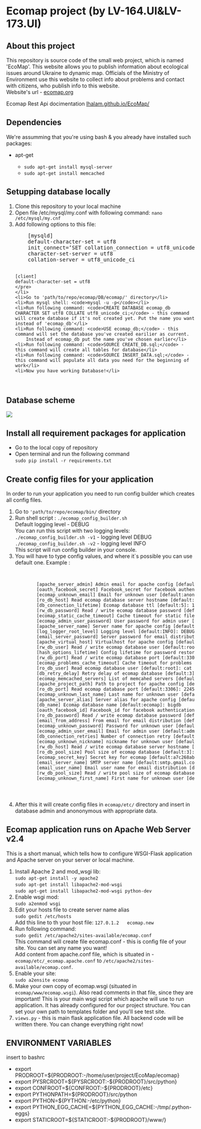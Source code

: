
<h1>Ecomap project (by LV-164.UI&LV-173.UI)</h1>
<h2>About this project</h2>
<p>This repository is source code of the small web project, which is named 'EcoMap'. This website allows you to publish information about ecological issues around Ukraine to dynamic map. Officials of the Ministry of Environment use this website to collect info about problems and contact with citizens, who publish info to this website. <br>
Website's url - <a href="http://ecomap.org">ecomap.org</a></p>
<p>Ecomap Rest Api docimentation <a href="http://lhalam.github.io/EcoMap">lhalam.github.io/EcoMap/</a></p>

<h2>Dependencies</h2>
<p>We're assumming that you're using bash & you already have installed such packages: </p>
<ul>
    <li>apt-get</li>
    <ul>
        <li><code>sudo apt-get install mysql-server</code></li>
        <li><code>sudo apt-get install memcached</code></li>
    </ul>
</ul>
<h2>Setupping database locally</h2>
<ol>
    <li>Clone this repository to your local machine</li>
    <li>Open file /etc/mysql/my.conf with following command: <code>nano /etc/mysql/my.cnf</code></li>
    <li>Add following options to this file: <br>
    <pre>
    [mysqld]
    default-character-set = utf8
    init_connect=‘SET collation_connection = utf8_unicode_ci’
    character-set-server = utf8
    collation-server = utf8_unicode_ci
    
    [client]
    default-character-set = utf8
    </pre>
    </li>
    <li>Go to 'path/to/repo/ecomap/DB/ecomap/' directory</li>
    <li>Run mysql shell: <code>mysql -u -p</code></li>
    <li>Run following command: <code>CREATE DATABASE ecomap_db CHARACTER SET utf8 COLLATE utf8_unicode_ci;</code> - this command will create database if it's not created yet. Put the name you want instead of 'ecomap_db'</li>
    <li>Run following command: <code>USE ecomap_db;</code> - this command will set the database you've created earilier as current. 
        Instead of ecomap_db put the name you've chosen earlier</li>
    <li>Run following command: <code>SOURCE CREATE_DB.sql;</code> - this command will create all tables for database</li>
    <li>Run following command: <code>SOURCE INSERT_DATA.sql;</code> - this command will populate all data you need for the beginning of work</li>
    <li>Now you have working Database!</li>
</ol>
<h2>Database scheme</h2>
<img src="https://raw.githubusercontent.com/lhalam/EcoMap/dev/ecomap_db.png">

<h2>Install all requirement packages for application</h2>
<ul>
    <li>Go to the local copy of repository</li>
    <li>Open terminal and run the following command<br>
        <code>sudo pip install -r requirements.txt</code>
    </li>
</ul>

<h2>Create config files for your application</h2>
<p>
    In order to run your application you need to run config builder which creates all config files.
</p>
<ol>
    <li> Go to <code>'path/to/repo/ecomap/bin/</code> directory</li>
    <li> Run shell script : <code>./ecomap_config_builder.sh</code><br>
         Default logging level - DEBUG<br>
         You can run this script with two logging levels:<br>
         <code>./ecomap_config_builder.sh -v1</code> - logging level DEBUG<br>
         <code>./ecomap_config_builder.sh -v2</code> - logging level INFO<br>
         This script will run config builder in your console.
    </li>
    <li>You will have to type config values, and where it`s possible you can use default one. Example :<br>
        <code>
        <pre>
        [apache_server_admin] Admin email for apache config [default:admin@ecomap.com]: admin.email@gmail.com
        [oauth_facebook_secret] Facebook_secret for facebook authentication [default:20b8495bdd654cde3e0be0a9ccd8a362]: 20b8495bdd654cde3e0be0a9ccd8a362
        [ecomap_unknown_email] Email for unknown user [default:anonymous@ecomap.com]: anonymous@ecomap.com
        [ro_db_host] Read ecomap database server hostname [default:None]: localhost
        [db_connection_lifetime] Ecomap database ttl [default:5]: 15 
        [rw_db_password] Read / write ecomap database password [default:None]: 12345678 
        [ecomap_static_cache_timeout] Cache timeout for static files [default:86400]: 86400
        [ecomap_admin_user_password] User password for admin user [default:secre!]: mypass      
        [apache_server_name] Server name for apache config [default:None]: www.ecomap.new
        [log_logger_root_level] Logging level [default:INFO]: DEBUG
        [email_server_password] Server password for email distribution [default:ecomap_test]: 1q2w3e4r
        [apache_virtual_host] Virtualhost for apache config [default:None]: ecomap.new
        [rw_db_user] Read / write ecomap database user [default:root]: shevchenko
        [hash_options_lifetime] Config lifetime for password restore [default:900]: 500
        [rw_db_port] Read / write ecomap database port [default:3306]: 9600
        [ecomap_problems_cache_timeout] Cache timeout for problems [default:60]: 180
        [ro_db_user] Read ecomap database user [default:root]: cat
        [db_retry_delay] Retry delay of ecomap database [default:3]: 5
        [ecomap_memcached_servers] List of memcahed servers [default:['127.0.0.1:11211']]: 127.0.0.1:11211
        [apache_project_path] Path to project for apache config [default:None]: /project/new_one/Ecomap
        [ro_db_port] Read ecomap database port [default:3306]: 2245
        [ecomap_unknown_last_name] Last name for unknown user [default:anonymous]: anon
        [apache_server_alias] Server alias for apache config [default:None]: ecomap.new
        [db_name] Ecomap database name [default:ecomap]: bigdb
        [oauth_facebook_id] Facebook_id for facebook authentication [default:1000437473361749]: 1231234555444
        [ro_db_password] Read / write ecomap database password [default:None]: u7i8o9p0
        [email_from_address] From email for email distribution [default:ecomaptest@gmail.com]: some@i.ua
        [ecomap_unknown_password] Password for unknown user [default:None]: b1b2n3
        [ecomap_admin_user_email] Email for admin user [default:admin@ecomap.com]: admin@i.ua
        [db_connection_retries] Number of connection retry [default:3]: 4
        [ecomap_unknown_nickname] nickname for unknown user [default:anonymous]: anon
        [rw_db_host] Read / write ecomap database server hostname [default:None]: localhost
        [ro_db_pool_size] Pool size of ecomap database [default:3]: 5
        [ecomap_secret_key] Secret key for ecomap [default:a7c268ab01141868811c070274413ea3c588733241659fcb]: g3g5h5ku7d777dik45555jjnnnn5555mv2333b444
        [email_server_name] SMTP server name [default:smtp.gmail.com]: smtp.i.ua
        [email_user_name] Email user name for email distribution [default:ecomaptest]: ECOMAP
        [rw_db_pool_size] Read / write pool size of ecomap database [default:3]: 7
        [ecomap_unknown_first_name] First name for unknown user [default:anonymous]: iamanon
        </pre>
        </code>
    </li>
    <li> After this it will create config files in <code>ecomap/etc/</code> directory and insert in database admin and anononymous with appropriate data.
    </li>
</ol>

<h2>Ecomap application runs on Apache Web Server v2.4</h2>
<p>
    This is a short manual, which tells how to configure WSGI-Flask application and Apache server on your server or local        machine.
</p>
<ol>
    <li> Install Apache 2 and mod_wsgi lib:<br>
            <code>sudo apt-get install -y apache2</code><br>
            <code>sudo apt-get install libapache2-mod-wsgi</code><br>
            <code>sudo apt-get install libapache2-mod-wsgi python-dev</code><br>
    </li>
    <li>
        Enable wsgi mod: <br>
            <code>sudo a2enmod wsgi</code>
    </li>
    <li>
        Edit your hosts file to create server name alias<br>
            <code>sudo gedit /etc/hosts</code><br>
        Add this line to th your host file: 
            <code>127.0.1.2   ecomap.new</code>
    </li>
    <li>
        Run following command: <br>
            <code>sudo gedit /etc/apache2/sites-available/ecomap.conf</code><br>
        This command will create file ecomap.conf - this is config file of your site. You can set any name you want!<br>
        Add content from apache.conf file, which is situated in - <code>ecomap/etc/_ecomap.apache.conf</code> to                             <code>/etc/apache2/sites-available/ecomap.conf</code>.
    </li>
    <li>
        Enable your site:<br>
        <code>sudo a2ensite ecomap</code>
    </li>
    <li>
        Make your own copy of ecomap.wsgi (situated in <code>ecomap/www/ecomap.wsgi</code>).
        Also read comments in that file, since they are important! This is your main wsgi script which apache will use to run         application. It has already configured for our project structure. You can set your own path to templates folder and          you'll see test site.
    </li>
    <li>
        <code>views.py</code> - this is main flask application file. All backend code will be written there. You can change          everything right now!
    </li>
</ol>

<h2> ENVIRONMENT VARIABLES </h2>
<p>insert to bashrc</p>
<ul>
<li>export PRODROOT=${PRODROOT:-/home/user/project/EcoMap/ecomap}</li>
<li>export PYSRCROOT=${PYSRCROOT:-${PRODROOT}/src/python}</li>
<li>export CONFROOT=${CONFROOT:-${PRODROOT}/etc}</li>
<li>export PYTHONPATH=${PRODROOT}/src/python</li>
<li>export PYTHON=${PYTHON:-/etc/python}</li>
<li>export PYTHON_EGG_CACHE=${PYTHON_EGG_CACHE:-/tmp/.python-eggs}</li>
<li>export STATICROOT=${STATICROOT:-${PRODROOT}/www/}</li>
</ul>
